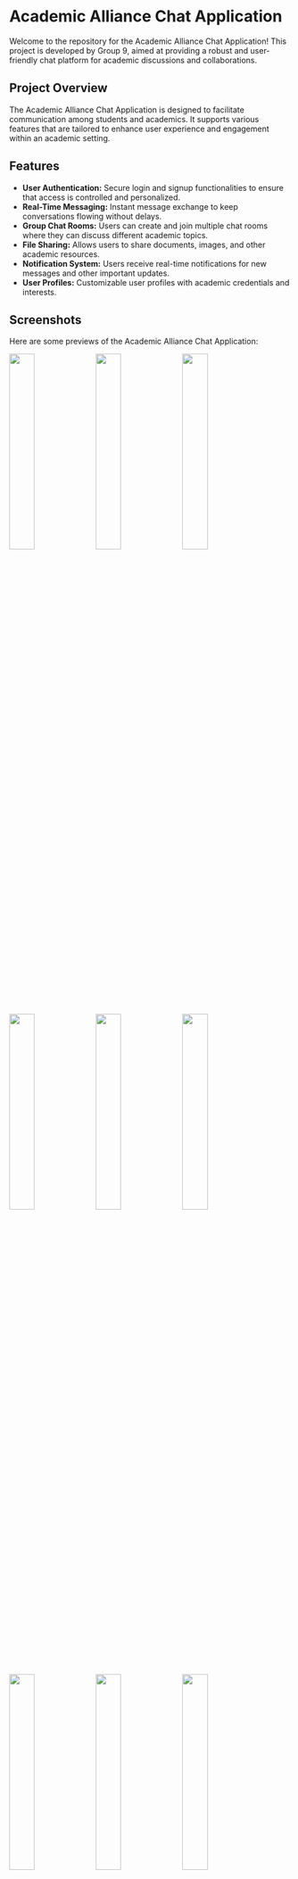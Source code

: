 # Academic Alliance Chat Application

Welcome to the repository for the Academic Alliance Chat Application! This project is developed by Group 9, aimed at providing a robust and user-friendly chat platform for academic discussions and collaborations.

## Project Overview

The Academic Alliance Chat Application is designed to facilitate communication among students and academics. It supports various features that are tailored to enhance user experience and engagement within an academic setting.

## Features

- **User Authentication:** Secure login and signup functionalities to ensure that access is controlled and personalized.
- **Real-Time Messaging:** Instant message exchange to keep conversations flowing without delays.
- **Group Chat Rooms:** Users can create and join multiple chat rooms where they can discuss different academic topics.
- **File Sharing:** Allows users to share documents, images, and other academic resources.
- **Notification System:** Users receive real-time notifications for new messages and other important updates.
- **User Profiles:** Customizable user profiles with academic credentials and interests.

## Screenshots

Here are some previews of the Academic Alliance Chat Application:

<p float="left">
  <img src="https://github.com/user-attachments/assets/d6b7154f-8f67-42ee-b5c0-508476e23317" width="30%" />
  <img src="https://github.com/user-attachments/assets/d8c36980-5ac6-4ca9-966d-063806709e92" width="30%" /> 
  <img src="https://github.com/user-attachments/assets/3808b5ff-365d-454e-847a-e8e246919b63" width="30%" />
</p>
<p float="left">
  <img src="https://github.com/user-attachments/assets/d48f0434-0bdf-4b47-9504-ab01c271f24d" width="30%" />
  <img src="https://github.com/user-attachments/assets/4ba8fa16-fbb7-40af-9f50-bb88ded98572" width="30%" />
  <img src="https://github.com/user-attachments/assets/a64e5595-13db-4f6a-a76a-54cd23412d85" width="30%" />
</p>
<p float="left">
  <img src="https://github.com/user-attachments/assets/77bf670a-f371-48c2-8100-ff6a43eaf78d" width="30%" />
  <img src="https://github.com/user-attachments/assets/03d2bfe8-e81b-4cc4-a398-ad477319ea2d" width="30%" />
  <img src="https://github.com/user-attachments/assets/6b1c3458-f2b1-4584-844d-48671f09c1f6" width="30%" />
</p>
<p float="left">
  <img src="https://github.com/user-attachments/assets/07709609-f743-4d80-bd5c-65e3ab64de4a" width="30%" />
  <img src="https://github.com/user-attachments/assets/7f28b626-98f1-4705-8ec1-343ec588b364" width="30%" />
  <img src="https://github.com/user-attachments/assets/9298c8fe-afce-42d3-9dd8-567e40e881d4" width="30%" />
</p>
<p float="left">
  <img src="https://github.com/user-attachments/assets/5abc2758-9bcf-47d2-a249-b28dcbf06296" width="30%" />
  <img src="https://github.com/user-attachments/assets/6ebbc801-5968-4484-8c98-15c0853517d5" width="30%" />
  <img src="https://github.com/user-attachments/assets/ee378ccb-87cc-4391-a8fa-76df6c3ae320" width="30%" />
</p>
<p float="center">
  <img src="https://github.com/user-attachments/assets/9a159514-1bb9-4eb9-b4e5-8c53a0cbd34f" width="30%" />
</p>
<p float="left">
  <img src="https://github.com/user-attachments/assets/3547f4f6-85d8-42ec-8770-8c9b90ba09fa" width="70%" />
  <img src="https://github.com/user-attachments/assets/2b715ebd-6eaa-401e-963a-d596827af3d9" width="70%" />
  <img src="https://github.com/user-attachments/assets/b799592c-f312-47b5-a728-18aa513bea75" width="70%" />
  <img src="https://github.com/user-attachments/assets/33a3f288-239e-44c5-919b-60a258bdb445" width="70%" />
</p>








